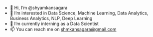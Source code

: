 - 👋 Hi, I’m @shyamkansagara
- 👀 I’m interested in Data Science, Machine Learning, Data Analytics, Business Analytics, NLP, Deep Learning 
- 🌱 I’m currently interning as a Data Scientist 
- 📫 You can reach me on shmkansagara@gmail.com
<!---
shyamkansagara/shyamkansagara is a ✨ special ✨ repository because its `README.md` (this file) appears on your GitHub profile.
You can click the Preview link to take a look at your changes.
--->
